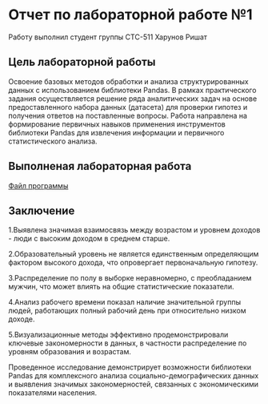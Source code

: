 # Отчет по лабораторной работе №1

Работу выполнил студент группы СТС-511 Харунов Ришат

## Цель лабораторной работы

Освоение базовых методов обработки и анализа структурированных данных с использованием библиотеки Pandas. В рамках практического задания осуществляется решение ряда аналитических задач на основе предоставленного набора данных (датасета) для проверки гипотез и получения ответов на поставленные вопросы. Работа направлена на формирование первичных навыков применения инструментов библиотеки Pandas для извлечения информации и первичного статистического анализа.

## Выполненая лабораторная работа

[Файл программы](https://github.com/Rishat322/IntroML/blob/main/homework_1/homework2.ipynb)

## Заключение

1.Выявлена значимая взаимосвязь между возрастом и уровнем доходов - люди с высоким доходом в среднем старше.

2.Образовательный уровень не является единственным определяющим фактором высокого дохода, что опровергает первоначальную гипотезу.

3.Распределение по полу в выборке неравномерно, с преобладанием мужчин, что может влиять на общие статистические показатели.

4.Анализ рабочего времени показал наличие значительной группы людей, работающих полный рабочий день при относительно низком доходе.

5.Визуализационные методы эффективно продемонстрировали ключевые закономерности в данных, в частности распределение по уровням образования и возрастам.

Проведенное исследование демонстрирует возможности библиотеки Pandas для комплексного анализа социально-демографических данных и выявления значимых закономерностей, связанных с экономическими показателями населения.
